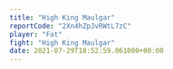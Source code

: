 ```yaml
---
title: "High King Maulgar"
reportCode: "2Xn4hZpJvRWtL7zC"
player: "Fat"
fight: "High King Maulgar"
date: 2021-07-29T18:52:59.061000+00:00
---
```

